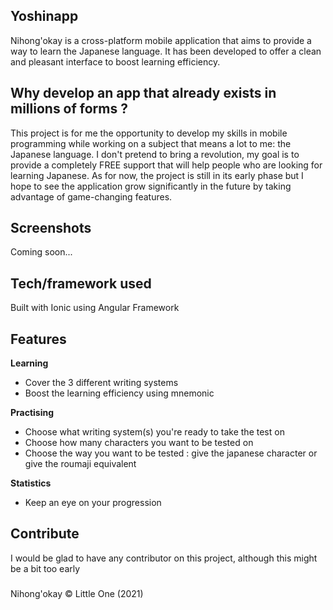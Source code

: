 ## Yoshinapp
Nihong'okay is a cross-platform mobile application that aims to provide a way to learn the Japanese language. It has been developed to offer a clean and pleasant interface to boost learning efficiency.

## Why develop an app that already exists in millions of forms ?
This project is for me the opportunity to develop my skills in mobile programming while working on a subject that means a lot to me: the Japanese language.
I don't pretend to bring a revolution, my goal is to provide a completely FREE support that will help people who are looking for learning Japanese. As for now, the project is still in its early phase but I hope to see the application grow significantly in the future by taking advantage of game-changing features.
 
## Screenshots
Coming soon...

## Tech/framework used
Built with Ionic using Angular Framework

## Features
<b>Learning</b>
* Cover the 3 different writing systems
* Boost the learning efficiency using mnemonic

<b>Practising</b>
* Choose what writing system(s) you're ready to take the test on
* Choose how many characters you want to be tested on
* Choose the way you want to be tested : give the japanese character or give the roumaji equivalent

<b>Statistics</b>
* Keep an eye on your progression

## Contribute

I would be glad to have any contributor on this project, although this might be a bit too early

###

Nihong'okay © Little One (2021)
